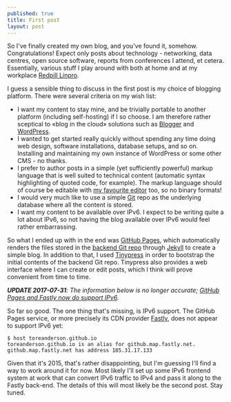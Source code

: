 ```yaml
---
published: true
title: First post
layout: post
---
```

So I've finally created my own blog, and you've found it, somehow.
Congratulations! Expect only posts about technology - networking, data centres,
open source software, reports from conferences I attend, et cetera.
Essentially, various stuff I play around with both at home and at my workplace
[Redpill Linpro](http://www.redpill-linpro.com).

I guess a sensible thing to discuss in the first post is my choice of blogging
platform. There were several criteria on my wish list:

* I want my content to stay mine, and be trivially portable to another platform
  (including self-hosting) if I so choose. I am therefore rather sceptical to
  «blog in the cloud» solutions such as [Blogger](https://www.blogger.com) and
  [WordPress](https://wordpress.com/).
* I wanted to get started really quickly without spending any time doing web
  design, software installations, database setups, and so on. Installing and
  maintaining my own instance of WordPress or some other CMS - no thanks.
* I prefer to author posts in a simple (yet sufficiently powerful) markup
  language that is well suited to technical content (automatic syntax
  highlighting of quoted code, for example). The markup language should of
  course be editable with [my favourite editor](http://www.vim.org) too, so no
  binary formats!
* I would very much like to use a simple [Git](http://www.git-scm.com) repo as
  the underlying database where all the content is stored.
* I want my content to be available over IPv6. I expect to be writing quite a
  lot about IPv6, so not having the blog available over IPv6 would feel rather
  embarrassing.

So what I ended up with in the end was [GitHub
Pages](https://pages.github.com/), which automatically renders the files stored
in the [backend Git
repo](http://github.com/toreanderson/toreanderson.github.io) through
[Jekyll](http://jekyllrb.com/) to create a simple blog. In addition to that, I
used [Tinypress](https://tinypress.co) in order to bootstrap the initial
contents of the backend Git repo. Tinypress also provides a web interface where
I can create or edit posts, which I think will prove convenient from time to
time.

_**UPDATE 2017-07-31**: The information below is no longer accurate; [GitHub
Pages and Fastly now do support
IPv6](/2017/07/30/update-ghp-fastly-ipv6.html)._

So far so good. The one thing that's missing, is IPv6 support. The GitHub Pages
service, or more precisely its CDN provider [Fastly](https://www.fastly.com/),
does not appear to support IPv6 yet:

```console
$ host toreanderson.github.io
toreanderson.github.io is an alias for github.map.fastly.net.
github.map.fastly.net has address 185.31.17.133
```

Given that it's 2015, that's rather disappointing, but I'm guessing I'll find a
way to work around it for now. Most likely I'll set up some IPv6 frontend
system at work that can convert IPv6 traffic to IPv4 and pass it along to the
Fastly back-end. The details of this will most likely be the second post. Stay
tuned.
